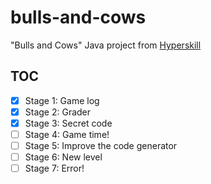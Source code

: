 # bulls-and-cows

"Bulls and Cows" Java project from [Hyperskill](https://hyperskill.org/)

## TOC

- [x] Stage 1: Game log
- [x] Stage 2: Grader
- [x] Stage 3: Secret code
- [ ] Stage 4: Game time!
- [ ] Stage 5: Improve the code generator
- [ ] Stage 6: New level
- [ ] Stage 7: Error!